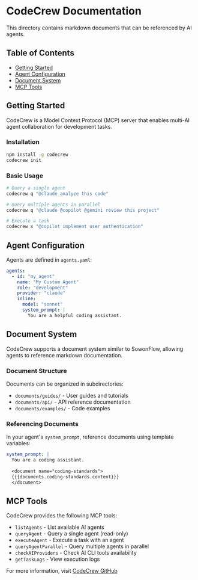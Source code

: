 # CodeCrew Documentation

This directory contains markdown documents that can be referenced by AI agents.

## Table of Contents

- [Getting Started](#getting-started)
- [Agent Configuration](#agent-configuration)
- [Document System](#document-system)
- [MCP Tools](#mcp-tools)

## Getting Started

CodeCrew is a Model Context Protocol (MCP) server that enables multi-AI agent collaboration for development tasks.

### Installation

```bash
npm install -g codecrew
codecrew init
```

### Basic Usage

```bash
# Query a single agent
codecrew q "@claude analyze this code"

# Query multiple agents in parallel
codecrew q "@claude @copilot @gemini review this project"

# Execute a task
codecrew x "@copilot implement user authentication"
```

## Agent Configuration

Agents are defined in `agents.yaml`:

```yaml
agents:
  - id: "my_agent"
    name: "My Custom Agent"
    role: "development"
    provider: "claude"
    inline:
      model: "sonnet"
      system_prompt: |
        You are a helpful coding assistant.
```

## Document System

CodeCrew supports a document system similar to SowonFlow, allowing agents to reference markdown documentation.

### Document Structure

Documents can be organized in subdirectories:
- `documents/guides/` - User guides and tutorials
- `documents/api/` - API reference documentation
- `documents/examples/` - Code examples

### Referencing Documents

In your agent's `system_prompt`, reference documents using template variables:

```yaml
system_prompt: |
  You are a coding assistant.
  
  <document name="coding-standards">
  {{{documents.coding-standards.content}}}
  </document>
```

## MCP Tools

CodeCrew provides the following MCP tools:

- `listAgents` - List available AI agents
- `queryAgent` - Query a single agent (read-only)
- `executeAgent` - Execute a task with an agent
- `queryAgentParallel` - Query multiple agents in parallel
- `checkAIProviders` - Check AI CLI tools availability
- `getTaskLogs` - View execution logs

For more information, visit [CodeCrew GitHub](https://github.com/sowonlabs/codecrew)
